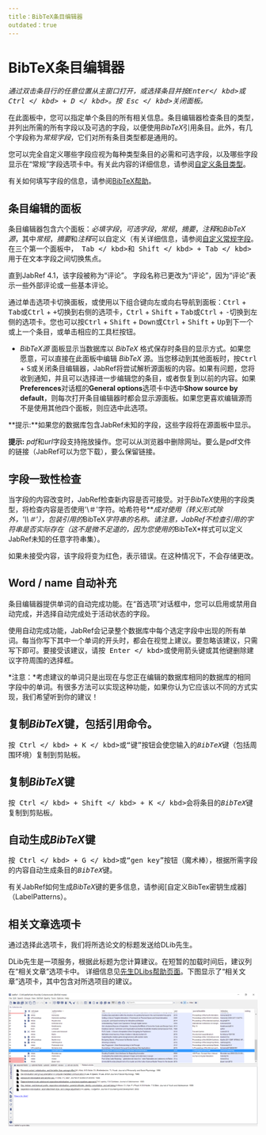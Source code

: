 ```yaml
---
title：BibTeX条目编辑器
outdated：true
---
```


# BibTeX条目编辑器

*通过双击条目行的任意位置从主窗口打开，或选择条目并按<kbd>Enter</ kbd>或<kbd> Ctrl </ kbd> + <kbd> D </ kbd>。按<kbd> Esc </ kbd>关闭面板。*

在此面板中，您可以指定单个条目的所有相关信息。条目编辑器检查条目的类型，并列出所需的所有字段以及可选的字段，以便使用*BibTeX*引用条目。此外，有几个字段称为*常规字段*，它们对所有条目类型都是通用的。

您可以完全自定义哪些字段应视为每种类型条目的必需和可选字段，以及哪些字段显示在“常规”字段选项卡中。有关此内容的详细信息，请参阅[自定义条目类型](CustomEntries)。

有关如何填写字段的信息，请参阅[BibTeX帮助](Bibtex)。

## 条目编辑的面板

条目编辑器包含六个面板：*必填字段*，*可选字段*，*常规*，*摘要*，*注释*和*BibTeX源*，其中*常规*，*摘要*和*注释*可以自定义（有关详细信息，请参阅[自定义常规字段](GeneralFields)。在三个第一个面板中，<kbd> Tab </ kbd>和<kbd> Shift </ kbd> + <kbd> Tab </ kbd>用于在文本字段之间切换焦点。

直到JabRef 4.1，该字段被称为“评论”。
字段名称已更改为“评论”，因为“评论”表示一些外部评论或一些基本评论。

通过单击选项卡切换面板，或使用以下组合键向左或向右导航到面板：<kbd>Ctrl</kbd> + <kbd>Tab</kbd>或<kbd>Ctrl</kbd> + <kbd>+</kbd>切换到右侧的选项卡，<kbd>Ctrl</kbd> + <kbd>Shift</kbd> + <kbd>Tab</kbd>或<kbd>Ctrl</kbd> + <kbd>-</kbd>切换到左侧的选项卡。您也可以按<kbd>Ctrl</kbd> + <kbd>Shift</kbd> + <kbd>Down</kbd>或<kbd>Ctrl</kbd> + <kbd>Shift</kbd> + <kbd>Up</kbd>到下一个或上一个条目，或单击相应的工具栏按钮。

* *BibTeX源* 面板显示当数据库以 *BibTeX* 格式保存时条目的显示方式。如果您愿意，可以直接在此面板中编辑  *BibTeX* 源。当您移动到其他面板时，按<kbd>Ctrl</kbd> + <kbd>S</kbd>或关闭条目编辑器，JabRef将尝试解析源面板的内容。如果有问题，您将收到通知，并且可以选择进一步编辑您的条目，或者恢复到以前的内容。如果**Preferences**对话框的**General options**选项卡中选中**Show source by default**，则每次打开条目编辑器时都会显示源面板。如果您更喜欢编辑源而不是使用其他四个面板，则应选中此选项。

**提示:**如果您的数据库包含JabRef未知的字段，这些字段将在源面板中显示。

**提示:** *pdf*和*url*字段支持拖放操作。您可以从浏览器中删除网址。要么是pdf文件的链接（JabRef可以为您下载），要么保留链接。

## 字段一致性检查

当字段的内容改变时，JabRef检查新内容是否可接受。对于*BibTeX*使用的字段类型，将检查内容是否使用'\＃'字符。哈希符号*\**成对使用（转义形式除外，'\\\＃'），包装引用的*BibTeX*字符串的名称。请注意，JabRef不检查引用的字符串是否实际存在（这不是微不足道的，因为您使用的*BibTeX*样式可以定义JabRef未知的任意字符串集）。

如果未接受内容，该字段将变为红色，表示错误。在这种情况下，不会存储更改。

## Word / name 自动补充

条目编辑器提供单词的自动完成功能。在“首选项”对话框中，您可以启用或禁用自动完成，并选择自动完成处于活动状态的字段。

使用自动完成功能，JabRef会记录整个数据库中每个选定字段中出现的所有单词。每当你写下其中一个单词的开头时，都会在视觉上建议。要忽略该建议，只需写下即可。要接受该建议，请按<kbd> Enter </ kbd>或使用箭头键或其他键删除建议字符周围的选择框。

*注意：*考虑建议的单词只是出现在与您正在编辑的数据库相同的数据库的相同字段中的单词。有很多方法可以实现这种功能，如果你认为它应该以不同的方式实现，我们希望听到你的建议！

## 复制*BibTeX*键，包括引用命令。

按<kbd> Ctrl </ kbd> + <kbd> K </ kbd>或“键”按钮会使您输入的*BibTeX*键（包括周围环境）复制到剪贴板。

## 复制*BibTeX*键

按<kbd> Ctrl </ kbd> + <kbd> Shift </ kbd> + <kbd> K </ kbd>会将条目的*BibTeX*键复制到剪贴板。

## 自动生成*BibTeX*键

按<kbd> Ctrl </ kbd> + <kbd> G </ kbd>或“gen key”按钮（魔术棒），根据所需字段的内容自动生成条目的*BibTeX*键。

有关JabRef如何生成*BibTeX*键的更多信息，请参阅[自定义BibTex密钥生成器]（LabelPatterns）。

## 相关文章选项卡

通过选择此选项卡，我们将所选论文的标题发送给DLib先生。

DLib先生是一项服务，根据此标题为您计算建议。在短暂的加载时间后，建议列在“相关文章”选项卡中。
详细信息见[先生DLibs帮助页面](http://mr-dlib.org/information-for-users/information-about-mr-dlib-for-jabref-users/#)。下图显示了“相关文章”选项卡，其中包含对所选项目的建议。

![相关文章选项卡的屏幕截图](./images/sceenshot_related_articles_en.PNG)